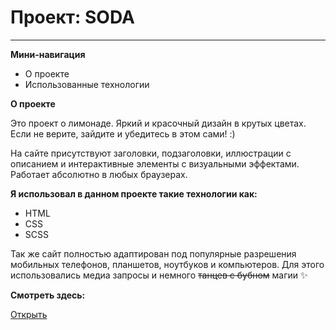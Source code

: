 # Проект: SODA
---

**Мини-навигация**
* О проекте
* Использованные технологии

**О проекте**

Это проект о лимонаде. Яркий и красочный дизайн в крутых цветах.
Если не верите, зайдите и убедитесь в этом сами! :)

На сайте присутствуют заголовки, подзаголовки, иллюстрации с описанием и интерактивные элементы с визуальными эффектами. Работает абсолютно в любых браузерах.

**Я использовал в данном проекте такие технологии как:**

* HTML
* CSS
* SCSS

Так же сайт полностью адаптирован под популярные разрешения мобильных телефонов, планшетов, ноутбуков и компьютеров.
Для этого использовались медиа запросы и немного ~~танцев с бубном~~ магии :sparkles:

**Смотреть здесь:**

[Открыть](https://zodiark301.github.io/SODA/index.html "Сайт SODA")

